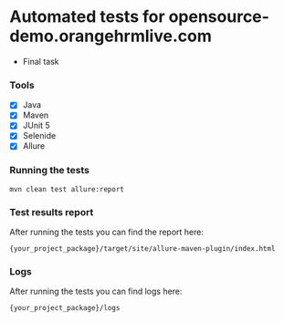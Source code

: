 # Automated tests for opensource-demo.orangehrmlive.com

* Final task

### Tools

- [x] Java
- [x] Maven
- [x] JUnit 5
- [x] Selenide
- [x] Allure

### Running the tests

`mvn clean test allure:report`

### Test results report

After running the tests you can find the report here:

`{your_project_package}/target/site/allure-maven-plugin/index.html`

### Logs

After running the tests you can find logs here:

`{your_project_package}/logs`